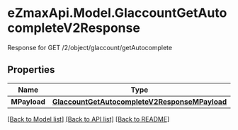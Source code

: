 # eZmaxApi.Model.GlaccountGetAutocompleteV2Response
Response for GET /2/object/glaccount/getAutocomplete

## Properties

Name | Type | Description | Notes
------------ | ------------- | ------------- | -------------
**MPayload** | [**GlaccountGetAutocompleteV2ResponseMPayload**](GlaccountGetAutocompleteV2ResponseMPayload.md) |  | 

[[Back to Model list]](../README.md#documentation-for-models) [[Back to API list]](../README.md#documentation-for-api-endpoints) [[Back to README]](../README.md)

